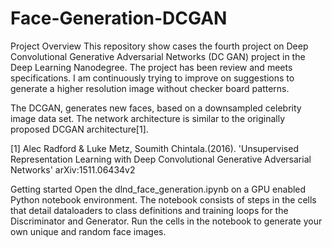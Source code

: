 # Face-Generation-DCGAN

Project Overview
This repository show cases the fourth project on Deep Convolutional Generative Adversarial Networks (DC GAN) project in the Deep Learning Nanodegree.
The project has been review and meets specifications. I am continuously trying to improve on suggestions to generate a higher resolution image without checker board patterns.

The DCGAN, generates new faces, based on a downsampled celebrity image data set. The network architecture is similar to the originally proposed DCGAN architecture[1].

[1] Alec Radford & Luke Metz, Soumith Chintala.(2016). 'Unsupervised Representation Learning with Deep Convolutional Generative Adversarial Networks' arXiv:1511.06434v2

Getting started
Open the dlnd_face_generation.ipynb on a GPU enabled Python notebook environment. The notebook consists of steps in the cells that detail dataloaders to class definitions and training loops for the Discriminator and Generator.
Run the cells in the notebook to generate your own unique and random face images.
